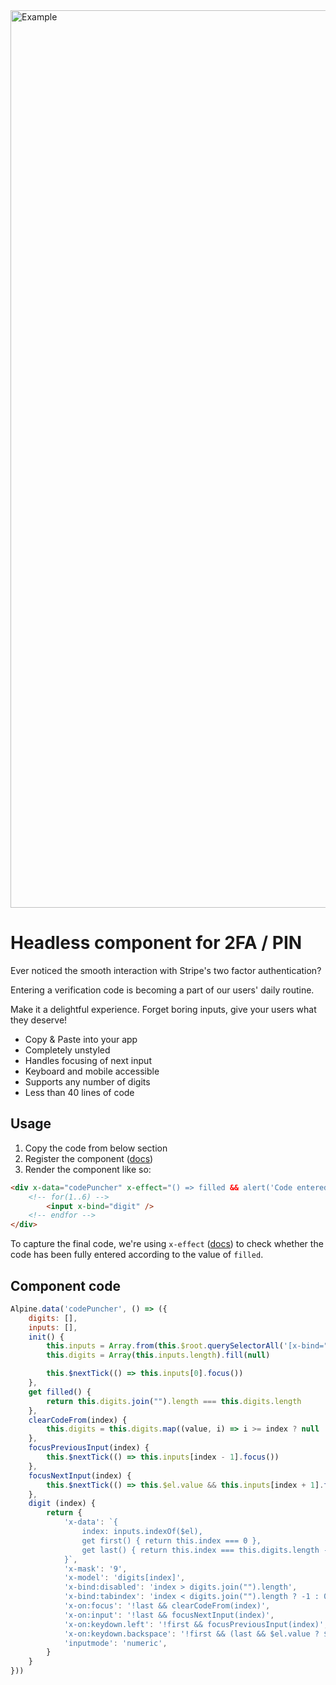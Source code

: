 <img width="1436" alt="Example" src="https://github.com/ganyicz/alpinejs-codepuncher/assets/3823354/5d73eb3d-45fb-4249-83de-7c2baca276eb">

# Headless component for 2FA / PIN 
Ever noticed the smooth interaction with Stripe's two factor authentication?

Entering a verification code is becoming a part of our users' daily routine.

Make it a delightful experience. Forget boring inputs, give your users what they deserve!

* Copy & Paste into your app
* Completely unstyled
* Handles focusing of next input
* Keyboard and mobile accessible
* Supports any number of digits
* Less than 40 lines of code


## Usage

1. Copy the code from below section
2. Register the component ([docs](https://alpinejs.dev/globals/alpine-data))
3. Render the component like so:

```html
<div x-data="codePuncher" x-effect="() => filled && alert('Code entered')">
    <!-- for(1..6) -->
        <input x-bind="digit" />
    <!-- endfor -->
</div>
```

To capture the final code, we're using `x-effect` ([docs](https://alpinejs.dev/directives/effect)) to check whether the code has been fully entered according to the value of `filled`.

## Component code

```javascript
Alpine.data('codePuncher', () => ({
    digits: [],
    inputs: [],
    init() {
        this.inputs = Array.from(this.$root.querySelectorAll('[x-bind="digit"]'));
        this.digits = Array(this.inputs.length).fill(null)

        this.$nextTick(() => this.inputs[0].focus())
    },
    get filled() {
        return this.digits.join("").length === this.digits.length
    },
    clearCodeFrom(index) {
        this.digits = this.digits.map((value, i) => i >= index ? null : value)
    },
    focusPreviousInput(index) {
        this.$nextTick(() => this.inputs[index - 1].focus())
    },
    focusNextInput(index) {
        this.$nextTick(() => this.$el.value && this.inputs[index + 1].focus())
    },
    digit (index) {
        return {
            'x-data': `{
                index: inputs.indexOf($el),
                get first() { return this.index === 0 },
                get last() { return this.index === this.digits.length - 1 },
            }`,
            'x-mask': '9',
            'x-model': 'digits[index]',
            'x-bind:disabled': 'index > digits.join("").length',
            'x-bind:tabindex': 'index < digits.join("").length ? -1 : 0',
            'x-on:focus': '!last && clearCodeFrom(index)',
            'x-on:input': '!last && focusNextInput(index)',
            'x-on:keydown.left': '!first && focusPreviousInput(index)',
            'x-on:keydown.backspace': '!first && (last && $el.value ? $el.value = null : focusPreviousInput(index))',
            'inputmode': 'numeric',
        }
    }
}))
```
